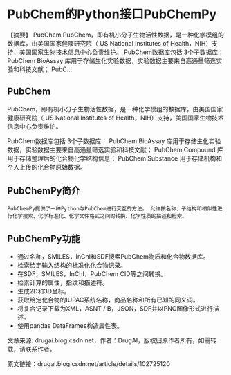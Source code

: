 # PubChem的Python接口PubChemPy

【摘要】 PubChem PubChem，即有机小分子生物活性数据，是一种化学模组的数据库，由美国国家健康研究院（ US National Institutes of Health，NIH）支持，美国国家生物技术信息中心负责维护。 PubChem数据库包括 3个子数据库： PubChem BioAssay 库用于存储生化实验数据，实验数据主要来自高通量筛选实验和科技文献； PubC...

## PubChem

PubChem，即有机小分子生物活性数据，是一种化学模组的数据库，由美国国家健康研究院（ US National Institutes of Health，NIH）支持，美国国家生物技术信息中心负责维护。

PubChem数据库包括 3个子数据库： PubChem BioAssay 库用于存储生化实验数据，实验数据主要来自高通量筛选实验和科技文献； PubChem Compound 库用于存储整理后的化合物化学结构信息； PubChem Substance 用于存储机构和个人上传的化合物原始数据。

## PubChemPy简介

    PubChemPy提供了一种Python与PubChem进行交互的方法。 允许按名称、子结构和相似性进行化学搜索、化学标准化、化学文件格式之间的转换、化学性质的描述和检索。

## PubChemPy功能

* 通过名称，SMILES，InChI和SDF搜索PubChem物质和化合物数据库。
* 检索给定输入结构的标准化化合物记录。
* 在SDF，SMILES，InChI，PubChem CID等之间转换。
* 检索计算的属性，指纹和描述符。
* 生成2D和3D坐标。
* 获取给定化合物的IUPAC系统名称，商品名称和所有已知的同义词。
* 将复合记录下载为XML，ASNT / B，JSON，SDF并以PNG图像形式进行描述。
* 使用pandas DataFrames构造属性表。

文章来源: drugai.blog.csdn.net，作者：DrugAI，版权归原作者所有，如需转载，请联系作者。

原文链接：drugai.blog.csdn.net/article/details/102725120

